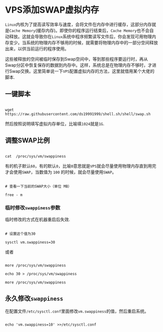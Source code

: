# VPS添加SWAP虚拟内存

`Linux`内核为了提高读写效率与速度，会将文件在内存中进行缓存，这部分内存就是`Cache Memory`(缓存内存)。即使你的程序运行结束后，`Cache Memory`也不会自动释放。这就会导致你在`Linux`系统中程序频繁读写文件后，你会发现可用物理内存变少。当系统的物理内存不够用的时候，就需要将物理内存中的一部分空间释放出来，以供当前运行的程序使用。

这些被释放的空间被临时保存到Swap空间中，等到那些程序要运行时，再从Swap分区中恢复保存的数据到内存中。这样，系统总是在物理内存不够时，才进行Swap交换。这里简单说一下`VPS`配置虚拟内存的方法，这里就借用某个大佬的脚本.

## 一键脚本
```
wget https://raw.githubusercontent.com/ds19991999/shell.sh/shell/swap.sh
```
然后按照说明填写虚拟内存单位，比喻填`1024`就是`1G`.

## 调整SWAP比例
```
cat  /proc/sys/vm/swappiness
```
有的机子默认`60`，有的默认`0`，比喻`0`意思就是`VPS`就会尽量使用物理内存直到用完才会使用`SWAP`，当数值为 `100` 的时候，就会尽量使用`SWAP`。

```
# 查看一下当前的SWAP大小（单位 MB）
free - m
```
### 临时修改`swappiness`参数
临时修改的方式在机器重启后失效.
```
# 设置这个值为30
sysctl vm.swappiness=30
```
或者
```
more /proc/sys/vm/swappiness
echo 30 > /proc/sys/vm/swappiness
more /proc/sys/vm/swappiness
```

## 永久修改`swappiness`
在配置文件`/etc/sysctl.conf`里面修改`vm.swappiness`的值，然后重启系统。
```
echo 'vm.swappiness=10' >>/etc/sysctl.conf
```
